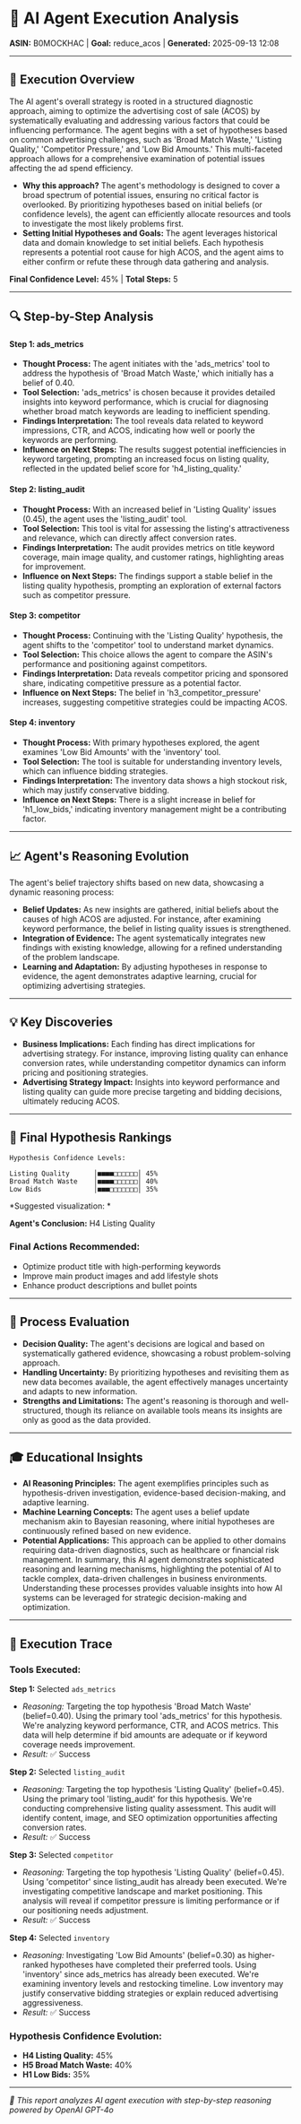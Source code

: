 # 🤖 AI Agent Execution Analysis
**ASIN:** B0MOCKHAC | **Goal:** reduce_acos | **Generated:** 2025-09-13 12:08

---

## 🎯 Execution Overview

The AI agent's overall strategy is rooted in a structured diagnostic approach, aiming to optimize the advertising cost of sale (ACOS) by systematically evaluating and addressing various factors that could be influencing performance. The agent begins with a set of hypotheses based on common advertising challenges, such as 'Broad Match Waste,' 'Listing Quality,' 'Competitor Pressure,' and 'Low Bid Amounts.' This multi-faceted approach allows for a comprehensive examination of potential issues affecting the ad spend efficiency.
- **Why this approach?** The agent's methodology is designed to cover a broad spectrum of potential issues, ensuring no critical factor is overlooked. By prioritizing hypotheses based on initial beliefs (or confidence levels), the agent can efficiently allocate resources and tools to investigate the most likely problems first.
- **Setting Initial Hypotheses and Goals:** The agent leverages historical data and domain knowledge to set initial beliefs. Each hypothesis represents a potential root cause for high ACOS, and the agent aims to either confirm or refute these through data gathering and analysis.

**Final Confidence Level:** 45% | **Total Steps:** 5

---

## 🔍 Step-by-Step Analysis

#### Step 1: ads_metrics
- **Thought Process:** The agent initiates with the 'ads_metrics' tool to address the hypothesis of 'Broad Match Waste,' which initially has a belief of 0.40.
- **Tool Selection:** 'ads_metrics' is chosen because it provides detailed insights into keyword performance, which is crucial for diagnosing whether broad match keywords are leading to inefficient spending.
- **Findings Interpretation:** The tool reveals data related to keyword impressions, CTR, and ACOS, indicating how well or poorly the keywords are performing.
- **Influence on Next Steps:** The results suggest potential inefficiencies in keyword targeting, prompting an increased focus on listing quality, reflected in the updated belief score for 'h4_listing_quality.'
#### Step 2: listing_audit
- **Thought Process:** With an increased belief in 'Listing Quality' issues (0.45), the agent uses the 'listing_audit' tool.
- **Tool Selection:** This tool is vital for assessing the listing's attractiveness and relevance, which can directly affect conversion rates.
- **Findings Interpretation:** The audit provides metrics on title keyword coverage, main image quality, and customer ratings, highlighting areas for improvement.
- **Influence on Next Steps:** The findings support a stable belief in the listing quality hypothesis, prompting an exploration of external factors such as competitor pressure.
#### Step 3: competitor
- **Thought Process:** Continuing with the 'Listing Quality' hypothesis, the agent shifts to the 'competitor' tool to understand market dynamics.
- **Tool Selection:** This choice allows the agent to compare the ASIN's performance and positioning against competitors.
- **Findings Interpretation:** Data reveals competitor pricing and sponsored share, indicating competitive pressure as a potential factor.
- **Influence on Next Steps:** The belief in 'h3_competitor_pressure' increases, suggesting competitive strategies could be impacting ACOS.
#### Step 4: inventory
- **Thought Process:** With primary hypotheses explored, the agent examines 'Low Bid Amounts' with the 'inventory' tool.
- **Tool Selection:** The tool is suitable for understanding inventory levels, which can influence bidding strategies.
- **Findings Interpretation:** The inventory data shows a high stockout risk, which may justify conservative bidding.
- **Influence on Next Steps:** There is a slight increase in belief for 'h1_low_bids,' indicating inventory management might be a contributing factor.

---

## 📈 Agent's Reasoning Evolution

The agent's belief trajectory shifts based on new data, showcasing a dynamic reasoning process:
- **Belief Updates:** As new insights are gathered, initial beliefs about the causes of high ACOS are adjusted. For instance, after examining keyword performance, the belief in listing quality issues is strengthened.
- **Integration of Evidence:** The agent systematically integrates new findings with existing knowledge, allowing for a refined understanding of the problem landscape.
- **Learning and Adaptation:** By adjusting hypotheses in response to evidence, the agent demonstrates adaptive learning, crucial for optimizing advertising strategies.

---

## 💡 Key Discoveries

- **Business Implications:** Each finding has direct implications for advertising strategy. For instance, improving listing quality can enhance conversion rates, while understanding competitor dynamics can inform pricing and positioning strategies.
- **Advertising Strategy Impact:** Insights into keyword performance and listing quality can guide more precise targeting and bidding decisions, ultimately reducing ACOS.

---

## 🏁 Final Hypothesis Rankings

```
Hypothesis Confidence Levels:

Listing Quality      │■■■■□□□□□□│ 45%
Broad Match Waste    │■■■■□□□□□□│ 40%
Low Bids             │■■■□□□□□□□│ 35%

```

*Suggested visualization: *

**Agent's Conclusion:** H4 Listing Quality

### Final Actions Recommended:
- Optimize product title with high-performing keywords
- Improve main product images and add lifestyle shots
- Enhance product descriptions and bullet points

---

## 🔬 Process Evaluation

- **Decision Quality:** The agent's decisions are logical and based on systematically gathered evidence, showcasing a robust problem-solving approach.
- **Handling Uncertainty:** By prioritizing hypotheses and revisiting them as new data becomes available, the agent effectively manages uncertainty and adapts to new information.
- **Strengths and Limitations:** The agent's reasoning is thorough and well-structured, though its reliance on available tools means its insights are only as good as the data provided.

---

## 🎓 Educational Insights

- **AI Reasoning Principles:** The agent exemplifies principles such as hypothesis-driven investigation, evidence-based decision-making, and adaptive learning.
- **Machine Learning Concepts:** The agent uses a belief update mechanism akin to Bayesian reasoning, where initial hypotheses are continuously refined based on new evidence.
- **Potential Applications:** This approach can be applied to other domains requiring data-driven diagnostics, such as healthcare or financial risk management.
In summary, this AI agent demonstrates sophisticated reasoning and learning mechanisms, highlighting the potential of AI to tackle complex, data-driven challenges in business environments. Understanding these processes provides valuable insights into how AI systems can be leveraged for strategic decision-making and optimization.

---

## 🔧 Execution Trace

### Tools Executed:
**Step 1:** Selected `ads_metrics`
- *Reasoning:* Targeting the top hypothesis 'Broad Match Waste' (belief=0.40). Using the primary tool 'ads_metrics' for this hypothesis. We're analyzing keyword performance, CTR, and ACOS metrics. This data will help determine if bid amounts are adequate or if keyword coverage needs improvement.
- *Result:* ✅ Success

**Step 2:** Selected `listing_audit`
- *Reasoning:* Targeting the top hypothesis 'Listing Quality' (belief=0.45). Using the primary tool 'listing_audit' for this hypothesis. We're conducting comprehensive listing quality assessment. This audit will identify content, image, and SEO optimization opportunities affecting conversion rates.
- *Result:* ✅ Success

**Step 3:** Selected `competitor`
- *Reasoning:* Targeting the top hypothesis 'Listing Quality' (belief=0.45). Using 'competitor' since listing_audit has already been executed. We're investigating competitive landscape and market positioning. This analysis will reveal if competitor pressure is limiting performance or if our positioning needs adjustment.
- *Result:* ✅ Success

**Step 4:** Selected `inventory`
- *Reasoning:* Investigating 'Low Bid Amounts' (belief=0.30) as higher-ranked hypotheses have completed their preferred tools. Using 'inventory' since ads_metrics has already been executed. We're examining inventory levels and restocking timeline. Low inventory may justify conservative bidding strategies or explain reduced advertising aggressiveness.
- *Result:* ✅ Success


### Hypothesis Confidence Evolution:
- **H4 Listing Quality:** 45%
- **H5 Broad Match Waste:** 40%
- **H1 Low Bids:** 35%

---

*🤖 This report analyzes AI agent execution with step-by-step reasoning powered by OpenAI GPT-4o*
